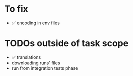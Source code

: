 To fix
======

- ✅ encoding in env files 

TODOs outside of task scope
===========================

- ✅ translations 
- downloading runs' files 
- run from integration tests phase 